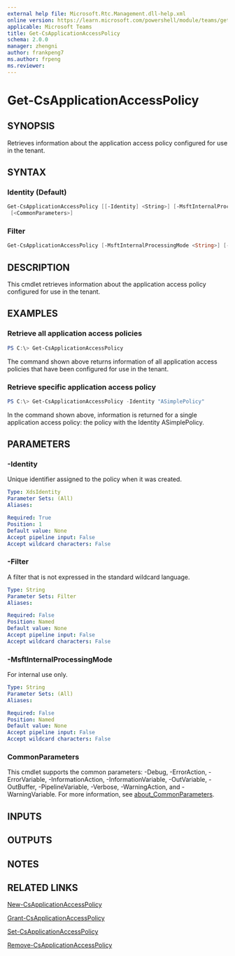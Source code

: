 ```yaml
---
external help file: Microsoft.Rtc.Management.dll-help.xml
online version: https://learn.microsoft.com/powershell/module/teams/get-csapplicationaccesspolicy
applicable: Microsoft Teams
title: Get-CsApplicationAccessPolicy
schema: 2.0.0
manager: zhengni
author: frankpeng7
ms.author: frpeng
ms.reviewer:
---
```


# Get-CsApplicationAccessPolicy

## SYNOPSIS

Retrieves information about the application access policy configured for use in the tenant.

## SYNTAX

### Identity (Default)

```powershell
Get-CsApplicationAccessPolicy [[-Identity] <String>] [-MsftInternalProcessingMode <String>]
 [<CommonParameters>]
```

### Filter

```powershell
Get-CsApplicationAccessPolicy [-MsftInternalProcessingMode <String>] [-Filter <String>] [<CommonParameters>]
```

## DESCRIPTION

This cmdlet retrieves information about the application access policy configured for use in the tenant.

## EXAMPLES

### Retrieve all application access policies

```powershell
PS C:\> Get-CsApplicationAccessPolicy
```

The command shown above returns information of all application access policies that have been configured for use in the tenant.

### Retrieve specific application access policy

```powershell
PS C:\> Get-CsApplicationAccessPolicy -Identity "ASimplePolicy"
```

In the command shown above, information is returned for a single application access policy: the policy with the Identity ASimplePolicy.


## PARAMETERS

### -Identity

Unique identifier assigned to the policy when it was created.

```yaml
Type: XdsIdentity
Parameter Sets: (All)
Aliases: 

Required: True
Position: 1
Default value: None
Accept pipeline input: False
Accept wildcard characters: False
```

### -Filter

A filter that is not expressed in the standard wildcard language.

```yaml
Type: String
Parameter Sets: Filter
Aliases:

Required: False
Position: Named
Default value: None
Accept pipeline input: False
Accept wildcard characters: False
```

### -MsftInternalProcessingMode

For internal use only.

```yaml
Type: String
Parameter Sets: (All)
Aliases:

Required: False
Position: Named
Default value: None
Accept pipeline input: False
Accept wildcard characters: False
```

### CommonParameters

This cmdlet supports the common parameters: -Debug, -ErrorAction, -ErrorVariable, -InformationAction, -InformationVariable, -OutVariable, -OutBuffer, -PipelineVariable, -Verbose, -WarningAction, and -WarningVariable. For more information, see [about_CommonParameters](http://go.microsoft.com/fwlink/?LinkID=113216).

## INPUTS

## OUTPUTS

## NOTES

## RELATED LINKS

[New-CsApplicationAccessPolicy](New-CsApplicationAccessPolicy.md)

[Grant-CsApplicationAccessPolicy](Grant-CsApplicationAccessPolicy.md)

[Set-CsApplicationAccessPolicy](Set-CsApplicationAccessPolicy.md)

[Remove-CsApplicationAccessPolicy](Remove-CsApplicationAccessPolicy.md)
